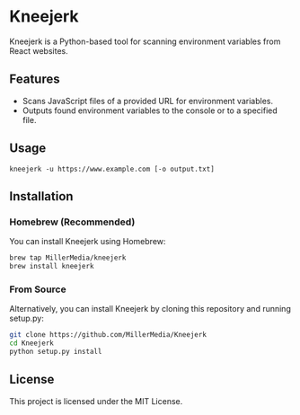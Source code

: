 # Kneejerk

Kneejerk is a Python-based tool for scanning environment variables from React websites.

## Features
* Scans JavaScript files of a provided URL for environment variables.
* Outputs found environment variables to the console or to a specified file.

## Usage
```angular2html
kneejerk -u https://www.example.com [-o output.txt]
```

## Installation

### Homebrew (Recommended)

You can install Kneejerk using Homebrew:

```bash
brew tap MillerMedia/kneejerk
brew install kneejerk
```

### From Source 

Alternatively, you can install Kneejerk by cloning this repository and running setup.py:

```bash
git clone https://github.com/MillerMedia/Kneejerk
cd Kneejerk
python setup.py install
```

## License

This project is licensed under the MIT License.